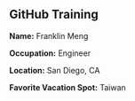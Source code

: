 ## GitHub Training

**Name:** Franklin Meng

**Occupation:** Engineer

**Location:** San Diego, CA

**Favorite Vacation Spot:** Taiwan
